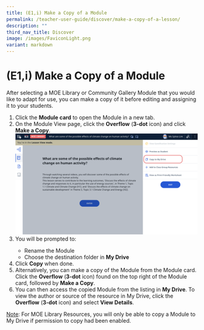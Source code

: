 ```yaml
---
title: (E1,i) Make a Copy of a Module
permalink: /teacher-user-guide/discover/make-a-copy-of-a-lesson/
description: ""
third_nav_title: Discover
image: /images/FaviconLight.png
variant: markdown
---
```

<h1>(E1,i) Make a Copy of a Module</h1>
<p>After selecting a MOE Library or Community Gallery Module that you would like to adapt for use, you can make a copy of it before editing and assigning it to your students.</p>

<ol>
  <li>Click the <strong>Module card</strong> to open the Module in a new tab.</li>
  <li>On the Module View page, click the <strong>Overflow</strong> (<strong>3-dot</strong> icon) and click <strong>Make a Copy</strong>.</li>
<img alt="Make a Copy of a Module" src="/images/2Teacher/D-CopytoMyDrive.png">  
  <li>You will be prompted to:</li>
  <ul>
    <li>Rename the Module</li>
    <li>Choose the destination folder in <strong>My Drive</strong></li>
  </ul>
  <li>Click <strong>Copy</strong> when done.</li>
  <li>Alternatively, you can make a copy of the Module from the Module card. Click the <strong>Overflow</strong> (<strong>3-dot</strong> icon) found on the top right of the Module card, followed by <strong>Make a Copy</strong>.</li>
  <li>You can then access the copied Module from the listing in <strong>My Drive</strong>. To view the author or source of the resource in My Drive, click the <strong>Overflow</strong> (<strong>3-dot</strong> icon) and select <strong>View Details</strong>.</li>
</ol>
<p><u>Note</u>: For MOE Library Resources, you will only be able to copy a Module to My Drive if permission to copy had been enabled.</p>
